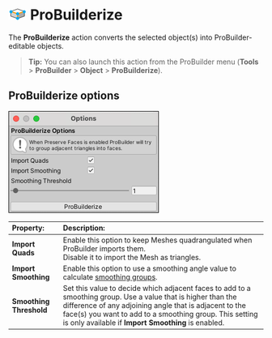 # ![ProBuilderize icon](images/icons/Object_ProBuilderize.png) ProBuilderize

The __ProBuilderize__ action converts the selected object(s) into ProBuilder-editable objects.

> **Tip:** You can also launch this action from the ProBuilder menu (**Tools** > **ProBuilder** > **Object** > **ProBuilderize**).

## ProBuilderize options

![ProBuilderize options](images/Object_ProBuilderize_props.png)

<!--

<span style="color:red">@TODO: Follow up on my question about where the **Preserve Faces** option is (it's mentioned in the info box on the options but it's not an option here nor is it a Preference). </span>

-->

| **Property:**         | **Description:**                                           |
| :---------------------- | :----------------------------------------------------------- |
| __Import Quads__        | Enable this option to keep Meshes quadrangulated when ProBuilder imports them. <br />Disable it to import the Mesh as triangles. |
| __Import Smoothing__    | Enable this option to use a smoothing angle value to calculate [smoothing groups](smoothing-groups.md). |
| __Smoothing Threshold__ | Set this value to decide which adjacent faces to add to a smoothing group. Use a value that is higher than the difference of any adjoining angle that is adjacent to the face(s) you want to add to a smoothing group. This setting is only available if __Import Smoothing__ is enabled. |
